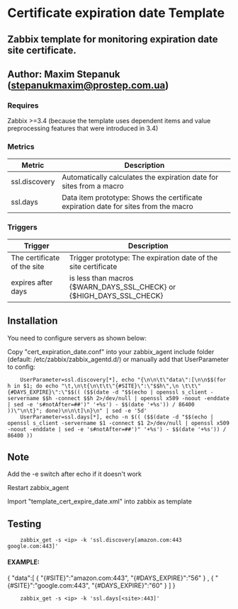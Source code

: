 # Certificate expiration date Template

## Zabbix template for monitoring expiration date site certificate.

## Author: Maxim Stepanuk (stepanukmaxim@prostep.com.ua)

### Requires

Zabbix >=3.4 (because the template uses dependent items and value preprocessing features that were introduced in 3.4)

### Metrics
| Metric             | Description                                                                         |
|--------------------|-------------------------------------------------------------------------------------|
| ssl.discovery      | Automatically calculates the expiration date for sites from a macro                 |
| ssl.days           | Data item prototype: Shows the certificate expiration date for sites from the macro | 


### Triggers
| Trigger                     | Description                                                          |
|-----------------------------|----------------------------------------------------------------------|
| The certificate of the site | Trigger prototype: The expiration date of the site certificate       |
| expires after days          | is less than macros {$WARN_DAYS_SSL_CHECK} or {$HIGH_DAYS_SSL_CHECK} |


## Installation

You need to configure servers as shown below:

Copy "cert_expiration_date.conf" into your zabbix_agent include folder (default: /etc/zabbix/zabbix_agentd.d/) or 
manually add that UserParameter to config:

        UserParameter=ssl.discovery[*], echo "{\n\n\t\"data\":[\n\n$$(for h in $1; do echo "\t,\n\t{\n\t\t\"{#SITE}\":\"$$h\",\n \t\t\"{#DAYS_EXPIRE}\":\"$$(( ($$(date -d "$$(echo | openssl s_client -servername $$h -connect $$h 2>/dev/null | openssl x509 -noout -enddate | sed -e 's#notAfter=##')" '+%s') - $$(date '+%s')) / 86400 ))\"\n\t}"; done)\n\n\t]\n}\n" | sed -e '5d'
        UserParameter=ssl.days[*], echo -n $(( ($$(date -d "$$(echo | openssl s_client -servername $1 -connect $1 2>/dev/null | openssl x509 -noout -enddate | sed -e 's#notAfter=##')" '+%s') - $$(date '+%s')) / 86400 ))

## Note
Add the -e switch after echo if it doesn't work

Restart zabbix_agent

Import "template_cert_expire_date.xml" into zabbix as template

## Testing

        zabbix_get -s <ip> -k 'ssl.discovery[amazon.com:443 google.com:443]'

#### EXAMPLE:


   {
        "data":[
        {
                "{#SITE}":"amazon.com:443",
                "{#DAYS_EXPIRE}":"56"
        }
        ,
        {
                "{#SITE}":"google.com:443",
                "{#DAYS_EXPIRE}":"60"
        }
        ]
   }

        zabbix_get -s <ip> -k 'ssl.days[<site>:443]'